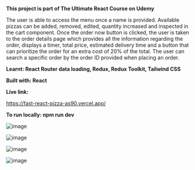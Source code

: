 **This project is part of The Ultimate React Course on Udemy**

The user is able to access the menu once a name is provided. Available pizzas can be added, removed, edited, quantity increased and inspected in the cart component. Once the order now button is clicked, the user is taken to the order details page
which provides all the information regarding the order, displays a timer, total price, estimated delivery time and a button that can prioritize the order for an extra cost of 20% of the total.
The user can search a specific order by the order ID provided when placing an order.


**Learnt: React Router data loading, Redux, Redux Toolkit, Tailwind CSS**

**Built with: React**

**Live link:**

https://fast-react-pizza-as90.vercel.app/

**To run locally: npm run dev**


![image](https://github.com/adrians90/fast-react-pizza/assets/128593202/1afb737a-8b99-49de-b50c-8e343cbeb304)

![image](https://github.com/adrians90/fast-react-pizza/assets/128593202/996fd58c-7d7a-4c8d-b4c1-ffe28695fdda)

![image](https://github.com/adrians90/fast-react-pizza/assets/128593202/17be6f29-7d9d-4fde-972f-5f0fd7edf479)

![image](https://github.com/adrians90/fast-react-pizza/assets/128593202/28a077e3-6379-488f-b1b3-be39239c4d21)




